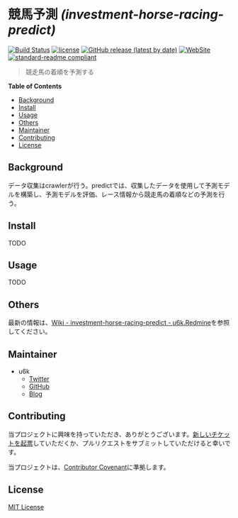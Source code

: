 # 競馬予測 _(investment-horse-racing-predict)_

[![Build Status](https://travis-ci.org/u6k/investment-horse-racing-predict.svg?branch=master)](https://travis-ci.org/u6k/investment-horse-racing-predict)
[![license](https://img.shields.io/github/license/u6k/investment-horse-racing-predict)](https://github.com/u6k/investment-horse-racing-predict/blob/master/LICENSE)
[![GitHub release (latest by date)](https://img.shields.io/github/v/release/u6k/investment-horse-racing-predict)](https://github.com/u6k/investment-horse-racing-predict/releases)
[![WebSite](https://img.shields.io/website-up-down-green-red/https/shields.io.svg?label=u6k.Redmine)](https://redmine.u6k.me/projects/investment-horse-racing-predict)
[![standard-readme compliant](https://img.shields.io/badge/readme%20style-standard-brightgreen.svg?style=flat-square)](https://github.com/RichardLitt/standard-readme)

> 競走馬の着順を予測する

__Table of Contents__

- [Background](#Background)
- [Install](#Install)
- [Usage](#Usage)
- [Others](#Others)
- [Maintainer](#Maintainer)
- [Contributing](#Contributing)
- [License](#License)

## Background

データ収集はcrawlerが行う。predictでは、収集したデータを使用して予測モデルを構築し、予測モデルを評価、レース情報から競走馬の着順などの予測を行う。

## Install

TODO

## Usage

TODO

## Others

最新の情報は、[Wiki - investment-horse-racing-predict - u6k.Redmine](https://redmine.u6k.me/projects/investment-horse-racing-predict/wiki/Wiki)を参照してください。

## Maintainer

- u6k
    - [Twitter](https://twitter.com/u6k_yu1)
    - [GitHub](https://github.com/u6k)
    - [Blog](https://blog.u6k.me/)

## Contributing

当プロジェクトに興味を持っていただき、ありがとうございます。[新しいチケットを起票](https://redmine.u6k.me/projects/investment-horse-racing-predict/issues)していただくか、プルリクエストをサブミットしていただけると幸いです。

当プロジェクトは、[Contributor Covenant](https://www.contributor-covenant.org/version/1/4/code-of-conduct)に準拠します。

## License

[MIT License](https://github.com/u6k/investment-horse-racing-predict/blob/master/LICENSE)
